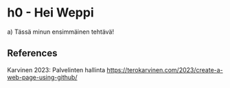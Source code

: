 # h0 - Hei Weppi

a) Tässä minun ensimmäinen tehtävä!

## References

Karvinen 2023: Palvelinten hallinta https://terokarvinen.com/2023/create-a-web-page-using-github/

